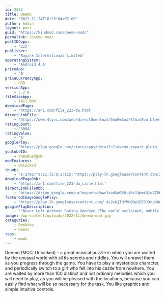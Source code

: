 ```yaml
---
id: 2383
title: Deemo
date: '2022-11-24T18:23:04+07:00'
author: Admin
layout: post
guid: 'https://kindmod.com/deemo-mod/'
permalink: /deemo-mod/
postIDCopy:
    - '223'
publisher:
    - 'Rayark International Limited'
operatingSystem:
    - 'Android 4.0'
priceApp:
    - '0'
priceCurrencyApp:
    - USD
versionApp:
    - 3.2.0
fileSizeApp:
    - 1411.6Mb
downloadPage:
    - 'https://an1.com/file_223-dw.html'
directLinkFile:
    - 'https://www.4sync.com/web/directDownload/5ouPm1ox/37mzmToo.bfee19284a2aac4fce649d4eb219d6cf'
ratingCount:
    - '3984'
ratingValue:
    - '5'
googlePlay:
    - 'https://play.google.com/store/apps/details?id=com.rayark.pluto'
youtubeID:
    - 8n82BuedgvM
modFeatures:
    - Unlocked
thumb:
    - 's:2706:"a:21:{i:0;s:115:"https://play-lh.googleusercontent.com/2K1l2kqCvS4TudpaYjfZ8O2rmYoBFba8VtcUzjui9PKwUlpR6GSv1QmMZQGp1tEemlo=w526-h296";i:1;s:116:"https://play-lh.googleusercontent.com/0Kg4rql7NnQUgKZuM2XfwSyusJAlkZJIpLhSw-XlZC_qf8wbYVHxpNzR7MzeI5i_Hd_x=w526-h296";i:2;s:114:"https://play-lh.googleusercontent.com/UiuyBiIF4XqJmiJCQmYGYUQ9E1rn6yQwCtDsKWvJXqhe6uUZtMH6x3CzGyWVDKt6XQ=w526-h296";i:3;s:115:"https://play-lh.googleusercontent.com/xOgAmKEga0TGyhLaBGisBEHNdW7wjf-hADYc0eZwizNcinDab-xleEB9TZawwRVK7UY=w526-h296";i:4;s:115:"https://play-lh.googleusercontent.com/jI11BkYSW_rwgUobddKSiAFNMbd3706vX5p_leKykoJJBOXE7tOq2g88zfFVl6h-EOI=w526-h296";i:5;s:114:"https://play-lh.googleusercontent.com/DFDES16xOaDdJb6PXPFymg831VtSsabhAOsVgDBzWqljLikqFKsqUHNlt_duK4QwSQ=w526-h296";i:6;s:115:"https://play-lh.googleusercontent.com/H5DQ4KgWpKpjU_hlaY2j8FhQLQNF7kWJt7FozVUGGTZlXydqwP6cCNMH5lEtJ8qEsbo=w526-h296";i:7;s:114:"https://play-lh.googleusercontent.com/jBmpG9SccQUsTd_oFoZ1OMCaDJ3n2Gc8RRT5lB5K70V5_1jxaEl4xYS2WxJYvGBDWQ=w526-h296";i:8;s:116:"https://play-lh.googleusercontent.com/p_Vu_fKLyDyHtfoVv61addPD2LFRlkagBZzsMrRk9QrJSK6vnPX304JSeWkCKqjyFgVa=w526-h296";i:9;s:115:"https://play-lh.googleusercontent.com/Op-3WnUD_ziTPKqFdCrr3ndxON5nbbMQS6nd1fmZF96RjFggc2Dl_j0I8wxvb3dM3GI=w526-h296";i:10;s:116:"https://play-lh.googleusercontent.com/aAw3YwKbmxtkgjfHEIlmLAuH8oR5bDz6kQKTN7mQQyXYV950d5mmLkhVtHiapbR2d86b=w526-h296";i:11;s:115:"https://play-lh.googleusercontent.com/ognXP6xexSLYPWjlZIsXu0lLUNcBmsvkNlmrwdwzCl3OW68DjrkqcNLMGzwS3vDI3mI=w526-h296";i:12;s:114:"https://play-lh.googleusercontent.com/aN6zy5rAeas8LmtAipTC9YBQaG353VuGeOqhFSUh8RDNX3JfhktAz5F2-DW8Nt7jag=w526-h296";i:13;s:116:"https://play-lh.googleusercontent.com/6vb5mHHmCPZvHkedCtAfYo8cSAToGae_K6GA6DzyVHs1KExz5LIJN_iUo09ULACjdn5S=w526-h296";i:14;s:114:"https://play-lh.googleusercontent.com/YGbVFB2rVwrQMZwNQukBCNkv9hNwyow_KxvhLSvF-2jqOJWCGpZFZyX9Eh5BGFNT2w=w526-h296";i:15;s:116:"https://play-lh.googleusercontent.com/IJuE3TFsi0110F7krQ9rqxu9qnRnAQOkqg2iQn_Y-Zwyc-RzvEZxVTkHNd9qA5P_P3zR=w526-h296";i:16;s:116:"https://play-lh.googleusercontent.com/HdVehRHx_rN8dck-YaWgB_9ptiQbpHJl_Mz0ivJIH0qu-qOfg4rROifci_yj_X--3W6X=w526-h296";i:17;s:114:"https://play-lh.googleusercontent.com/Ezreof9QGD3F3gSyDHHR6WenxBLGMmSngBZFncLMmIsoJPRLZyZ5rgp8-mKLLgYIHA=w526-h296";i:18;s:115:"https://play-lh.googleusercontent.com/liTqMop_WU7w_33gTipBiw1YwQmYMG2fTT_Vt1cHAALGK4gDQ9v2cZaFWEYLB3tFT1Y=w526-h296";i:19;s:115:"https://play-lh.googleusercontent.com/_MDM_1C7e47p2IQmF7bUhECYGLmM3Zv6dzW38f9KGUwfdDx2J8T511tt_4swE7oxvvw=w526-h296";i:20;s:115:"https://play-lh.googleusercontent.com/5ITSxn5bOmipczv1L2RGiGjUgJaalu5U4_0PKbxKO7rukc_4VrPvrsIW1n8Wl1n_10Q=w526-h296";}";'
downloadPageObb:
    - 'https://an1.com/file_223-dw_cache.html'
directLinkFileObb:
    - 'https://drive.google.com/uc?export=download&#038;id=13pmiQ1oVZMQFkT96O1VXCgFXQJ6iPNu4'
featuredImageGooglePlay:
    - 'https://play-lh.googleusercontent.com/_As2vGjTdYMHQHy2OZ8J3npK0uqkw2aKBTcHUI5UvqXsuMO2cQHEsjzFfbYZeOf6HA'
googlePlayDescription:
    - '"Never Left Without Saying Goodbye."The world acclaimed, mobile rhythm game that''s touched over 10 million players. Created by the team that brought you Cytus, the original Rayark team has created a whole new texture to the piano rhythm game DEEMO.A girl who fell from the skies and lost her past;.'
image: /wp-content/uploads/2022/11/deemo-mod.jpg
categories:
    - Desktop
    - Games
tags:
    - mods
---
```


Deemo (MOD, Unlocked) – a great musical puzzle in which you are waited by the unusual world with all its secrets and riddles. You will unravel them as you progress through the game. You have to play a mysterious character, and periodically switch to a girl who fell into his castle from nowhere. You are waited by more than 100 distinct and not ordinary melodies which you will need to play, as you will be pleased with the locations, because you can easily find what will be so necessary for the task. You like graphics and simple intuitive controls.